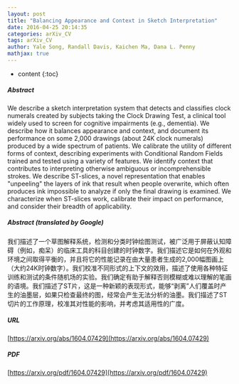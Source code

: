 ```yaml
---
layout: post
title: "Balancing Appearance and Context in Sketch Interpretation"
date: 2016-04-25 20:14:35
categories: arXiv_CV
tags: arXiv_CV
author: Yale Song, Randall Davis, Kaichen Ma, Dana L. Penny
mathjax: true
---
```


* content
{:toc}

##### Abstract
We describe a sketch interpretation system that detects and classifies clock numerals created by subjects taking the Clock Drawing Test, a clinical tool widely used to screen for cognitive impairments (e.g., dementia). We describe how it balances appearance and context, and document its performance on some 2,000 drawings (about 24K clock numerals) produced by a wide spectrum of patients. We calibrate the utility of different forms of context, describing experiments with Conditional Random Fields trained and tested using a variety of features. We identify context that contributes to interpreting otherwise ambiguous or incomprehensible strokes. We describe ST-slices, a novel representation that enables "unpeeling" the layers of ink that result when people overwrite, which often produces ink impossible to analyze if only the final drawing is examined. We characterize when ST-slices work, calibrate their impact on performance, and consider their breadth of applicability.

##### Abstract (translated by Google)
我们描述了一个草图解释系统，检测和分类时钟绘图测试，被广泛用于屏蔽认知障碍（例如，痴呆）的临床工具的科目创建的时钟数字。我们描述它是如何在外观和环境之间取得平衡的，并且将它的性能记录在由大量患者生成的2,000幅图画上（大约24K时钟数字）。我们校准不同形式的上下文的效用，描述了使用各种特征训练和测试的条件随机场的实验。我们确定有助于解释否则模糊或难以理解的笔画的语境。我们描述了ST片，这是一种新颖的表现形式，能够“剥离”人们覆盖时产生的油墨层，如果只检查最终的图，经常会产生无法分析的油墨。我们描述了ST切片的工作原理，校准其对性能的影响，并考虑其适用性的广度。

##### URL
[https://arxiv.org/abs/1604.07429](https://arxiv.org/abs/1604.07429)

##### PDF
[https://arxiv.org/pdf/1604.07429](https://arxiv.org/pdf/1604.07429)

